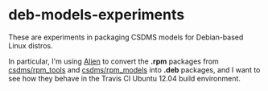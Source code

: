 # deb-models-experiments

These are experiments in packaging CSDMS models
for Debian-based Linux distros.

In particular,
I'm using [Alien](https://joeyh.name/code/alien/)
to convert the **.rpm** packages from
[csdms/rpm_tools](https://github.com/csdms/rpm_tools)
and [csdms/rpm_models](https://github.com/csdms/rpm_models)
into **.deb** packages,
and I want to see how they behave
in the Travis CI
Ubuntu 12.04 build environment.

